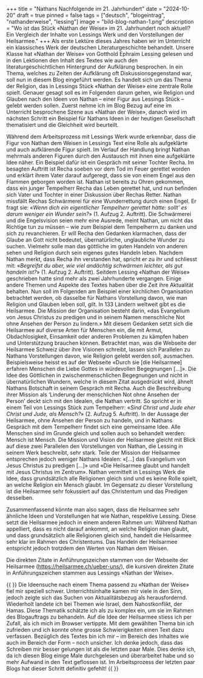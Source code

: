 +++
title = "Nathans Nachfolgende im 21. Jahrhundert"
date = "2024-10-20"
draft = true
pinned = false
tags = ["deutsch", "blogeintrag", "nathanderweise", "lessing"]
image = "bild-blog-nathan-1.png"
description = "Wo ist das Stück «Nathan der Weise» im 21. Jahrhundert noch aktuell? Ein Vergleich der Inhalte von Lessings Werk und den Vorstellungen der Heilsarmee."
+++
Als erste Lektüre dieses Jahres haben wir im Unterricht ein klassisches Werk der deutschen Literaturgeschichte behandelt. Unsere Klasse hat «Nathan der Weise» von Gotthold Ephraim Lessing gelesen und in den Lektionen den Inhalt des Textes wie auch den literaturgeschichtlichen Hintergrund der Aufklärung besprochen. In ein Thema, welches zu Zeiten der Aufklärung oft Diskussionsgegenstand war, soll nun in diesem Blog eingeführt werden. Es handelt sich um das Thema der Religion, das in Lessings Stück «Nathan der Weise» eine zentrale Rolle spielt. Genauer gesagt soll es im Folgenden darum gehen, wie Religion und Glauben nach den Ideen von Nathan – einer Figur aus Lessings Stück – gelebt werden sollen. Zuerst nehme ich im Blog Bezug auf eine im Unterricht besprochene Szene aus «Nathan der Weise», danach wird im nächsten Schritt ein Beispiel für Nathans Ideen in der heutigen Gesellschaft thematisiert und die Gleichheit wird beurteilt.

Während dem Arbeitsprozess mit Lessings Werk wurde erkennbar, dass die Figur von Nathan dem Weisen in Lessings Text eine Rolle als aufgeklärte und auch aufklärende Figur spielt. Im Verlauf der Handlung bringt Nathan mehrmals anderen Figuren durch den Austausch mit ihnen eine aufgeklärte Idee näher. Ein Beispiel dafür ist ein Gespräch mit seiner Tochter Recha. Im besagten Auftritt ist Recha soeben vor dem Tod im Feuer gerettet worden und erklärt ihrem Vater darauf aufgeregt, dass sie von einem Engel aus den Flammen geborgen worden ist. Nathan ist bereits zu Ohren gekommen, dass ein junger Tempelherr Recha das Leben gerettet hat, und nun befinden sich Vater und Tochter in einer Diskussion über Rechas Retter. Nathan missfällt Rechas Schwärmerei für eine Wunderrettung durch einen Engel. Er fragt sie: «*Wenn dich ein eigentlicher Tempelherr gerettet hätte: sollt’ es darum weniger ein Wunder sein?*» (1. Aufzug 2. Auftritt). Die Schwärmerei und die Engelsvision seien mehr eine Ausrede, meint Nathan, um nicht das Richtige tun zu müssen – wie zum Beispiel dem Tempelherrn zu danken und sich zu revanchieren. Er will Recha den Gedanken klarmachen, dass der Glaube an Gott nicht bedeutet, übernatürliche, unglaubliche Wunder zu suchen. Vielmehr solle man das göttliche im guten Handeln von anderen sehen und Religion durch sein eigenes gutes Handeln leben. Nachdem Nathan merkt, dass Recha ihn verstanden hat, spricht er zu ihr und schliesst mit: «*Begreifst du aber, wie viel andächtig schwärmen leichter, als gut handeln ist?*» (1. Aufzug 2. Auftritt).
Seitdem Lessing «Nathan der Weise» geschrieben hatte sind mehr als zwei Jahrhunderte vergangen. Einige andere Themen und Aspekte des Textes haben über die Zeit ihre Aktualität behalten. Nun soll im Folgenden am Beispiel einer kirchlichen Organisation betrachtet werden, ob dasselbe für Nathans Vorstellung davon, wie man Religion und Glauben leben soll, gilt.
In 133 Ländern weltweit gibt es die Heilsarmee. Die Mission der Organisation besteht darin, «das Evangelium von Jesus Christus zu predigen und in seinem Namen menschliche Not ohne Ansehen der Person zu lindern.» Mit diesem Gedanken setzt sich die Heilsarmee auf diverse Arten für Menschen ein, die mit Armut, Obdachlosigkeit, Einsamkeit oder anderen Problemen zu kämpfen haben und Unterstützung brauchen können. Betrachtet man, was die Webseite der Heilsarmee Schweiz über ihre Visionen schreibt, lassen sich Parallelen zu Nathans Vorstellungen davon, wie Religion gelebt werden soll, ausmachen. Beispielsweise heisst es auf der Webseite «Durch sie \[die Heilsarmee] erfahren Menschen die Liebe Gottes in würdevollen Begegnungen \[…]». Die Idee des Göttlichen in zwischenmenschlichen Begegnungen und nicht in übernatürlichen Wundern, welche in diesem Zitat ausgedrückt wird, ähnelt Nathans Botschaft in seinem Gespräch mit Recha. Auch die Beschreibung ihrer Mission als ‘Linderung der menschlichen Not ohne Ansehen der Person’ deckt sich mit den Idealen, die Nathan vertritt. So spricht er in einem Teil von Lessings Stück zum Tempelherr: «*Sind Christ und Jude eher Christ und Jude, als Mensch?*» (2. Aufzug 5. Auftritt). In der Aussage der Heilsarmee, ohne Ansehen der Person zu handeln, und in Nathans Gespräch mit dem Tempelherr findet sich eine gemeinsame Idee. Alle Menschen sind im Grunde gleich und sollen auch so behandelt werden: Mensch ist Mensch. Die Mission und Vision der Heilsarmee gleicht mit Blick auf diese zwei Parallelen den Vorstellungen von Nathan, die Lessing in seinem Werk beschreibt, sehr stark. Teile der Mission der Heilsarmee entsprechen jedoch weniger Nathans Idealen: «\[…] das Evangelium von Jesus Christus zu predigen \[…]» und «Die Heilsarmee glaubt und handelt mit Jesus Christus im Zentrum». Nathan vermittelt in Lessings Werk die Idee, dass grundsätzlich alle Religionen gleich sind und es keine Rolle spielt, an welche Religion ein Mensch glaubt. Im Gegensatz zu dieser Vorstellung ist die Heilsarmee sehr fokussiert auf das Christentum und das Predigen desselben.

Zusammenfassend könnte man also sagen, dass die Heilsarmee sehr ähnliche Ideen und Vorstellungen hat wie Nathan, respektive Lessing. Diese setzt die Heilsarmee jedoch in einem anderen Rahmen um: Während Nathan appelliert, dass es nicht darauf ankommt, an welche Religion man glaubt, und dass grundsätzlich alle Religionen gleich sind, handelt die Heilsarmee sehr klar im Rahmen des Christentums. Das Handeln der Heilsarmee entspricht jedoch trotzdem den Werten von Nathan dem Weisen.

Die direkten Zitate in Anführungszeichen stammen von der Webseite der Heilsarmee (https://heilsarmee.ch/ueber-uns/), die kursiven direkten Zitate in Anführungszeichen stammen aus Lessings «Nathan der Weise».



{{<box title="Reflexion meines Schreibprozesses"> }} Die Ideensuche nach einem Thema passend zu «Nathan der Weise» fiel mir speziell schwer. Unterrichtsinhalte kamen mir viele in den Sinn, jedoch zeigte sich das Suchen von Aktualitätsbezug als herausfordernd. Wiederholt landete ich bei Themen wie Israel, dem Nahostkonflikt, der Hamas. Diese Thematik schätzte ich als zu komplex ein, um sie im Rahmen des Blogauftrags zu behandeln. Auf die Idee der Heilsarmee stiess ich per Zufall, als ich mich im Browser vertippte.
Mit dem gewählten Thema bin ich zufrieden und ich konnte ohne grosse Schwierigkeiten einen Text dazu verfassen. Bezüglich des Textes bin ich mir – im Bereich des Inhaltes wie auch im Bereich der Form – noch unsicher. Ich denke jedoch, dass das Schreiben mir besser gelungen ist als die letzten paar Male. Dies denke ich, da ich diesen Blog einige Male durchgelesen und überarbeitet habe und so mehr Aufwand in den Text geflossen ist. Im Arbeitsprozess der letzten paar Blogs hat dieser Schritt definitiv gefehlt!
{{</box> }}
